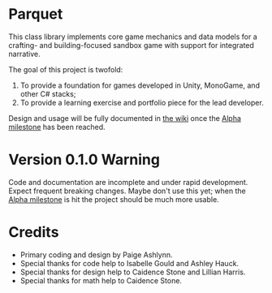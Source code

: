# Parquet

This class library implements core game mechanics and data models for a crafting- and building-focused sandbox game with support for integrated narrative.

The goal of this project is twofold:
1) To provide a foundation for games developed in Unity, MonoGame, and other C# stacks;
2) To provide a learning exercise and portfolio piece for the lead developer.

Design and usage will be fully documented in [the wiki](https://github.com/mxashlynn/ParquetClassLibrary/wiki) once the [Alpha milestone](https://github.com/mxashlynn/ParquetClassLibrary/milestone/2) has been reached.


# Version 0.1.0 Warning

Code and documentation are incomplete and under rapid development.  Expect frequent breaking changes.  Maybe don't use this yet; when the [Alpha milestone](https://github.com/mxashlynn/ParquetClassLibrary/milestone/2) is hit the project should be much more usable.

# Credits
- Primary coding and design by Paige Ashlynn.
- Special thanks for code help to Isabelle Gould and Ashley Hauck.
- Special thanks for design help to Caidence Stone and Lillian Harris.
- Special thanks for math help to Caidence Stone.
